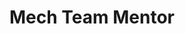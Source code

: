 ---
layout: member
weight: 300
name: Kyle Como
title: Mech Team Mentor
img: /assets/images/members/kyle.jpg
biography: >
  I am an undergraduate student in my 3rd year of Mechanical Engineering. My goal is to explore all of the exciting mechanical design options with my teammates and to produce prototypes. Before UBC I worked as a Mechanical Designer for 5 years. I have a diploma as a Mechanical Engineering Technologist in manufacturing from the BCIT and also as a Computer Automated Systems Technician from Thompson Rivers University. I will be conducting 3D modelling courses throughout the school year with the intent of manufacturing and prototyping.
linkedin: https://ca.linkedin.com/in/kyle-como-9524b990
---